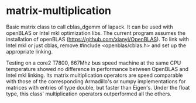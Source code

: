 # matrix-multiplication
Basic matrix class to call cblas_dgemm of lapack. It can be used with openBLAS or Intel mkl optimization libs.
The current program assumes the installation of openBLAS (https://github.com/xianyi/OpenBLAS). To link with Intel mkl or just cblas, remove #include <openblas/cblas.h> and set up the appropriate linking. 

Testing on a core2 T7800, 667Mhz bus speed machine at the same CPU temperature showed no difference in performance between OpenBLAS and Intel mkl linking. Its matrix multiplication operators are speed comparable with those of the corresponding Armadillo's or numpy implementations for matrices with entries of type double, but faster than Eigen's. Under the float type, this class' multiplication operators outperformed all the others.  
